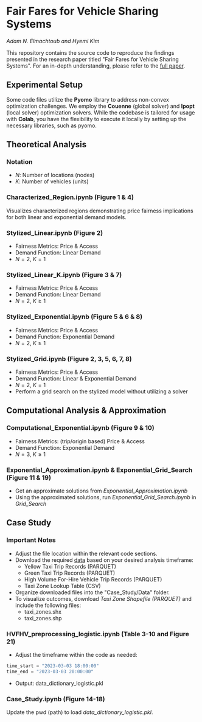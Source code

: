 # Fair Fares for Vehicle Sharing Systems
_Adam N. Elmachtoub and Hyemi Kim_

This repository contains the source code to reproduce the findings presented in the research paper titled "Fair Fares for Vehicle Sharing Systems". For an in-depth understanding, please refer to the [full paper]([link](https://papers.ssrn.com/sol3/papers.cfm?abstract_id=4699813)).

## Experimental Setup
Some code files utilize the **Pyomo** library to address non-convex optimization challenges. We employ the **Couenne** (global solver) and **Ipopt** (local solver) optimization solvers. While the codebase is tailored for usage with **Colab**, you have the flexibility to execute it locally by setting up the necessary libraries, such as pyomo.

## Theoretical Analysis

### Notation
- $N$: Number of locations (nodes)
- $K$: Number of vehicles (units)

### Characterized_Region.ipynb (Figure 1 & 4)
Visualizes characterized regions demonstrating price fairness implications for both linear and exponential demand models.

### Stylized_Linear.ipynb (Figure 2)
- Fairness Metrics: Price & Access
- Demand Function: Linear Demand
- $N = 2$, $K = 1$

### Stylized_Linear_K.ipynb (Figure 3 & 7)
- Fairness Metrics: Price & Access
- Demand Function: Linear Demand
- $N = 2$, $K \geq 1$

### Stylized_Exponential.ipynb (Figure 5 & 6 & 8)
- Fairness Metrics: Price & Access
- Demand Function: Exponential Demand
- $N = 2$, $K \geq 1$

### Stylized_Grid.ipynb (Figure 2, 3, 5, 6, 7, 8)
- Fairness Metrics: Price & Access
- Demand Function: Linear & Exponential Demand
- $N = 2$, $K = 1$
- Perform a grid search on the stylized model without utilizing a solver

## Computational Analysis & Approximation

### Computational_Exponential.ipynb (Figure 9 & 10)
- Fairness Metrics: (trip/origin based) Price & Access
- Demand Function: Exponential Demand
- $N = 3$, $K \geq 1$

### Exponential_Approximation.ipynb & Exponential_Grid_Search (Figure 11 & 19)
- Get an approximate solutions from _Exponential_Approximation.ipynb_
- Using the approximated solutions, run _Exponential_Grid_Search.ipynb_ in _Grid_Search_

[//]: # (### Logistic_Approximation.ipynb)
[//]: # ()
[//]: # (- Fairness Metrics: &#40;trip / origin based&#41; Price & Access)
[//]: # (- Demand Function: Logistic Demand)
[//]: # (- $N \geq 2$, $K \geq 1$)
[//]: # (- Approximation Framework)

## Case Study

### Important Notes

- Adjust the file location within the relevant code sections.
- Download the required [data](https://www.nyc.gov/site/tlc/about/tlc-trip-record-data.page) based on your desired analysis timeframe:
  - Yellow Taxi Trip Records (PARQUET)
  - Green Taxi Trip Records (PARQUET)
  - High Volume For-Hire Vehicle Trip Records (PARQUET)
  - Taxi Zone Lookup Table (CSV)
- Organize downloaded files into the "Case_Study/Data" folder.
- To visualize outcomes, download _Taxi Zone Shapefile (PARQUET)_ and include the following files:
  - taxi_zones.shx
  - taxi_zones.shp

### HVFHV_preprocessing_logistic.ipynb (Table 3-10 and Figure 21)

- Adjust the timeframe within the code as needed:
```python
time_start = "2023-03-03 18:00:00"
time_end = "2023-03-03 20:00:00"
```
- Output: data_dictionary_logistic.pkl

### Case_Study.ipynb (Figure 14-18)
Update the pwd (path) to load _data_dictionary_logistic.pkl_.
